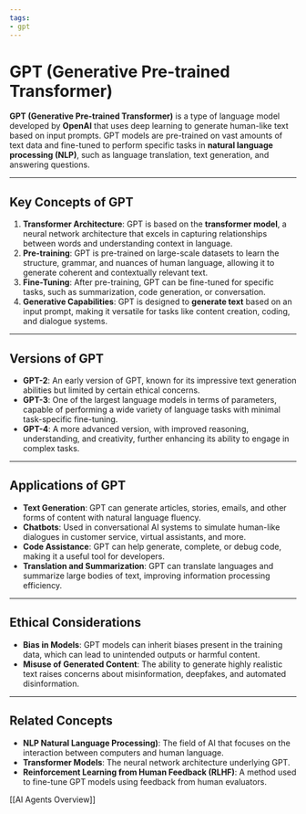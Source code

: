 ```yaml
---
tags:
- gpt
---
```


# GPT (Generative Pre-trained Transformer)

**GPT (Generative Pre-trained Transformer)** is a type of language model developed by **OpenAI** that uses deep learning to generate human-like text based on input prompts. GPT models are pre-trained on vast amounts of text data and fine-tuned to perform specific tasks in **natural language processing (NLP)**, such as language translation, text generation, and answering questions.

---

## Key Concepts of GPT

1. **Transformer Architecture**: GPT is based on the **transformer model**, a neural network architecture that excels in capturing relationships between words and understanding context in language.
2. **Pre-training**: GPT is pre-trained on large-scale datasets to learn the structure, grammar, and nuances of human language, allowing it to generate coherent and contextually relevant text.
3. **Fine-Tuning**: After pre-training, GPT can be fine-tuned for specific tasks, such as summarization, code generation, or conversation.
4. **Generative Capabilities**: GPT is designed to **generate text** based on an input prompt, making it versatile for tasks like content creation, coding, and dialogue systems.

---

## Versions of GPT

- **GPT-2**: An early version of GPT, known for its impressive text generation abilities but limited by certain ethical concerns.
- **GPT-3**: One of the largest language models in terms of parameters, capable of performing a wide variety of language tasks with minimal task-specific fine-tuning.
- **GPT-4**: A more advanced version, with improved reasoning, understanding, and creativity, further enhancing its ability to engage in complex tasks.

---

## Applications of GPT

- **Text Generation**: GPT can generate articles, stories, emails, and other forms of content with natural language fluency.
- **Chatbots**: Used in conversational AI systems to simulate human-like dialogues in customer service, virtual assistants, and more.
- **Code Assistance**: GPT can help generate, complete, or debug code, making it a useful tool for developers.
- **Translation and Summarization**: GPT can translate languages and summarize large bodies of text, improving information processing efficiency.

---

## Ethical Considerations

- **Bias in Models**: GPT models can inherit biases present in the training data, which can lead to unintended outputs or harmful content.
- **Misuse of Generated Content**: The ability to generate highly realistic text raises concerns about misinformation, deepfakes, and automated disinformation.

---

## Related Concepts

- **NLP Natural Language Processing)**: The field of AI that focuses on the interaction between computers and human language.
- **Transformer Models**: The neural network architecture underlying GPT.
- **Reinforcement Learning from Human Feedback (RLHF)**: A method used to fine-tune GPT models using feedback from human evaluators.

[[AI Agents Overview]]